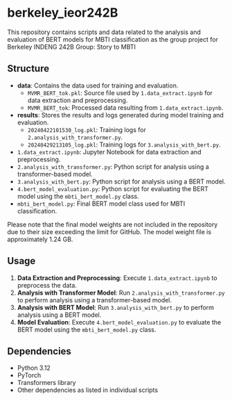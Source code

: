 # berkeley_ieor242B

This repository contains scripts and data related to the analysis and evaluation of BERT models for MBTI classification as the group project for Berkeley INDENG 242B Group: Story to MBTI

## Structure

- **data**: Contains the data used for training and evaluation.
  - `MVMR_BERT_tok.pkl`: Source file used by `1.data_extract.ipynb` for data extraction and preprocessing.
  - `MVMR_BERT_tok`: Processed data resulting from `1.data_extract.ipynb`.
- **results**: Stores the results and logs generated during model training and evaluation.
  - `20240422101530_log.pkl`: Training logs for `2.analysis_with_transformer.py`.
  - `20240429213105_log.pkl`: Training logs for `3.analysis_with_bert.py`.
- `1.data_extract.ipynb`: Jupyter Notebook for data extraction and preprocessing.
- `2.analysis_with_transformer.py`: Python script for analysis using a transformer-based model.
- `3.analysis_with_bert.py`: Python script for analysis using a BERT model.
- `4.bert_model_evaluation.py`: Python script for evaluating the BERT model using the `mbti_bert_model.py` class.
- `mbti_bert_model.py`: Final BERT model class used for MBTI classification.

Please note that the final model weights are not included in the repository due to their size exceeding the limit for GitHub. The model weight file is approximately 1.24 GB.

## Usage

1. **Data Extraction and Preprocessing**: Execute `1.data_extract.ipynb` to preprocess the data.
2. **Analysis with Transformer Model**: Run `2.analysis_with_transformer.py` to perform analysis using a transformer-based model.
3. **Analysis with BERT Model**: Run `3.analysis_with_bert.py` to perform analysis using a BERT model.
4. **Model Evaluation**: Execute `4.bert_model_evaluation.py` to evaluate the BERT model using the `mbti_bert_model.py` class.

## Dependencies

- Python 3.12
- PyTorch
- Transformers library
- Other dependencies as listed in individual scripts



